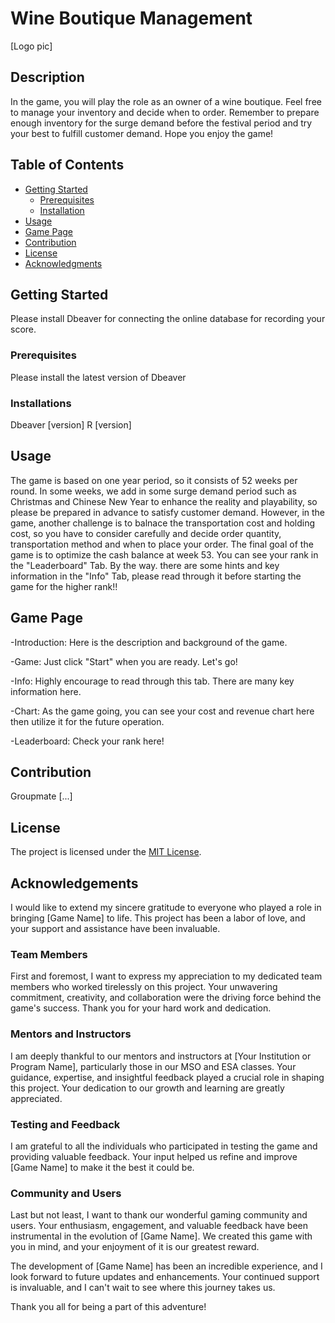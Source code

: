 # Wine Boutique Management

[Logo pic]

## Description

In the game, you will play the role as an owner of a wine boutique. Feel free to manage your inventory and decide when to order. Remember to prepare enough inventory for the surge demand before the festival period and try your best to fulfill customer demand. 
Hope you enjoy the game!


## Table of Contents

- [Getting Started](#getting-started)
  - [Prerequisites](#prerequisites)
  - [Installation](#installation)
- [Usage](#usage)
- [Game Page](#game-page)
- [Contribution](#contribution)
- [License](#license)
- [Acknowledgments](#acknowledgments)

## Getting Started

Please install Dbeaver for connecting the online database for recording your score.

### Prerequisites

Please install the latest version of Dbeaver

### Installations
Dbeaver [version]
R [version]

## Usage

The game is based on one year period, so it consists of 52 weeks per round. In some weeks, we add in some surge demand period such as Christmas and Chinese New Year to enhance the reality and playability, so please be prepared in advance to satisfy customer demand. However, in the game, another challenge is to balnace the transportation cost and holding cost, so you have to consider carefully and decide order quantity, transportation method and when to place your order. The final goal of the game is to optimize the cash balance at week 53. You can see your rank in the "Leaderboard" Tab. By the way. there are some hints and key information in the "Info" Tab, please read through it before starting the game for the higher rank!!

## Game Page

-Introduction: Here is the description and background of the game.  

-Game: Just click "Start" when you are ready. Let's go!  

-Info: Highly encourage to read through this tab. There are many key information here.  

-Chart: As the game going, you can see your cost and revenue chart here then utilize it for the future operation.  

-Leaderboard: Check your rank here!  

## Contribution

Groupmate [...]

## License

The project is licensed under the [MIT License](LICENSE).

## Acknowledgements

I would like to extend my sincere gratitude to everyone who played a role in bringing [Game Name] to life. This project has been a labor of love, and your support and assistance have been invaluable.

### Team Members

First and foremost, I want to express my appreciation to my dedicated team members who worked tirelessly on this project. Your unwavering commitment, creativity, and collaboration were the driving force behind the game's success. Thank you for your hard work and dedication.

### Mentors and Instructors

I am deeply thankful to our mentors and instructors at [Your Institution or Program Name], particularly those in our MSO and ESA classes. Your guidance, expertise, and insightful feedback played a crucial role in shaping this project. Your dedication to our growth and learning are greatly appreciated.

### Testing and Feedback

I am grateful to all the individuals who participated in testing the game and providing valuable feedback. Your input helped us refine and improve [Game Name] to make it the best it could be.

### Community and Users

Last but not least, I want to thank our wonderful gaming community and users. Your enthusiasm, engagement, and valuable feedback have been instrumental in the evolution of [Game Name]. We created this game with you in mind, and your enjoyment of it is our greatest reward.

The development of [Game Name] has been an incredible experience, and I look forward to future updates and enhancements. Your continued support is invaluable, and I can't wait to see where this journey takes us.

Thank you all for being a part of this adventure!
